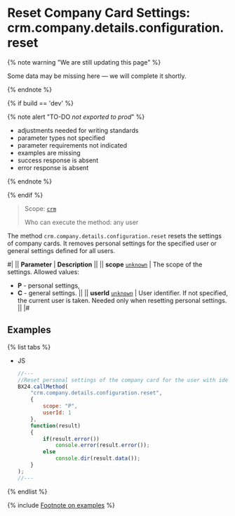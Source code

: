 # Reset Company Card Settings: crm.company.details.configuration.reset

{% note warning "We are still updating this page" %}

Some data may be missing here — we will complete it shortly.

{% endnote %}

{% if build == 'dev' %}

{% note alert "TO-DO _not exported to prod_" %}

- adjustments needed for writing standards
- parameter types not specified
- parameter requirements not indicated
- examples are missing
- success response is absent
- error response is absent

{% endnote %}

{% endif %}

> Scope: [`crm`](../../../scopes/permissions.md)
>
> Who can execute the method: any user

The method `crm.company.details.configuration.reset` resets the settings of company cards. It removes personal settings for the specified user or general settings defined for all users.

#| 
|| **Parameter** | **Description** ||
|| **scope** 
[`unknown`](../../../data-types.md) | The scope of the settings. Allowed values:

- **P** - personal settings,
- **C** - general settings.
 ||
|| **userId** 
[`unknown`](../../../data-types.md) | User identifier. If not specified, the current user is taken. Needed only when resetting personal settings. ||
|#

## Examples

{% list tabs %}

- JS

    ```js
    //---
    //Reset personal settings of the company card for the user with identifier 1.
    BX24.callMethod(
        "crm.company.details.configuration.reset",
        {
            scope: "P",
            userId: 1
        },
        function(result)
        {
            if(result.error())
                console.error(result.error());
            else
                console.dir(result.data());
        }
    );
    //---
    ```

{% endlist %}

{% include [Footnote on examples](../../../../_includes/examples.md) %}